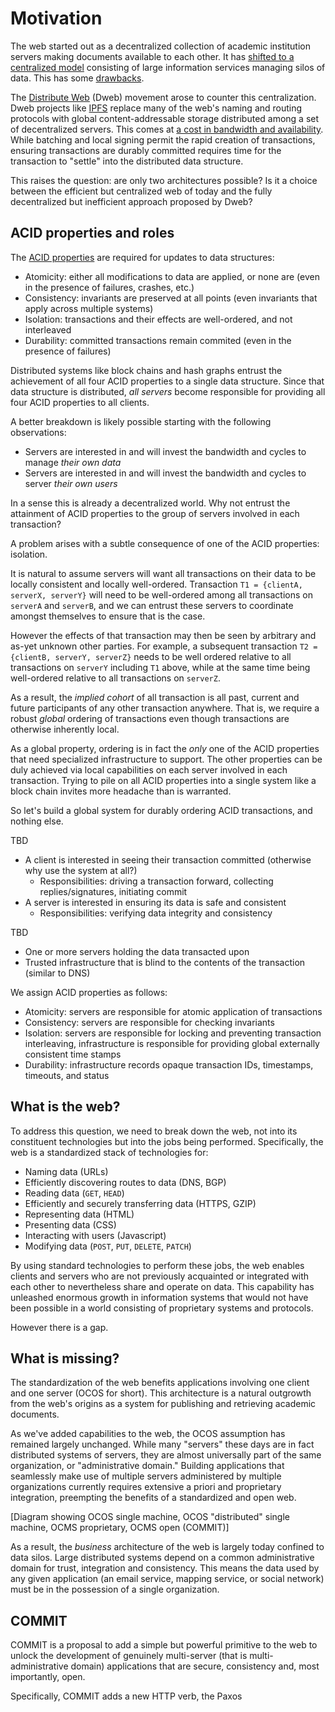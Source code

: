 # Motivation

The web started out as a decentralized collection of academic institution servers making documents available to each other. It has [shifted to a centralized model](https://hackernoon.com/the-evolution-of-the-internet-from-decentralized-to-centralized-3e2fa65898f5) consisting of large information services managing silos of data. This has some [drawbacks](https://bdtechtalks.com/2017/10/27/why-does-the-centralized-internet-suck/).

The [Distribute Web](https://hacks.mozilla.org/category/dweb/) (Dweb) movement arose to counter this centralization. Dweb projects like [IPFS](https://ipfs.io/) replace many of the web's naming and routing protocols with global content-addressable storage distributed among a set of decentralized servers. This comes at [a cost in bandwidth and availability](https://hackernoon.com/ipfs-a-complete-analysis-of-the-distributed-web-6465ff029b9b). While batching and local signing permit the rapid creation of transactions, ensuring transactions are durably committed requires time for the transaction to "settle" into the distributed data structure.

This raises the question: are only two architectures possible? Is it a choice between the efficient but centralized web of today and the fully decentralized but inefficient approach proposed by Dweb?

## ACID properties and roles

The [ACID properties](https://en.wikipedia.org/wiki/ACID) are required for updates to data structures:

 * Atomicity: either all modifications to data are applied, or none are (even in the presence of failures, crashes, etc.)
 * Consistency: invariants are preserved at all points (even invariants that apply across multiple systems)
 * Isolation: transactions and their effects are well-ordered, and not interleaved
 * Durability: committed transactions remain commited (even in the presence of failures)

Distributed systems like block chains and hash graphs entrust the achievement of all four ACID properties to a single data structure. Since that data structure is distributed, _all servers_ become responsible for providing all four ACID properties to all clients.

A better breakdown is likely possible starting with the following observations:

 * Servers are interested in and will invest the bandwidth and cycles to manage _their own data_
 * Servers are interested in and will invest the bandwidth and cycles to server _their own users_

In a sense this is already a decentralized world. Why not entrust the attainment of ACID properties to the group of servers involved in each transaction?

A problem arises with a subtle consequence of one of the ACID properties: isolation.

It is natural to assume servers will want all transactions on their data to be locally consistent and locally well-ordered. Transaction `T1 = {clientA, serverX, serverY}` will need to be well-ordered among all transactions on `serverA` and `serverB`, and we can entrust these servers to coordinate amongst themselves to ensure that is the case.

However the effects of that transaction may then be seen by arbitrary and as-yet unknown other parties. For example, a subsequent transaction `T2 = {clientB, serverY, serverZ}` needs to be well ordered relative to all transactions on `serverY` including `T1` above, while at the same time being well-ordered relative to all transactions on `serverZ`.

As a result, the _implied cohort_ of all transaction is all past, current and future participants of any other transaction anywhere. That is, we require a robust _global_ ordering of transactions even though transactions are otherwise inherently local.

As a global property, ordering is in fact the _only_ one of the ACID properties that need specialized infrastructure to support. The other properties can be duly achieved via local capabilities on each server involved in each transaction. Trying to pile on all ACID properties into a single system like a block chain invites more headache than is warranted.

So let's build a global system for durably ordering ACID transactions, and nothing else.



TBD

 * A client is interested in seeing their transaction committed (otherwise why use the system at all?)
   * Responsibilities: driving a transaction forward, collecting replies/signatures, initiating commit
 * A server is interested in ensuring its data is safe and consistent
   * Responsibilities: verifying data integrity and consistency

TBD
 * One or more servers holding the data transacted upon
 * Trusted infrastructure that is blind to the contents of the transaction (similar to DNS)

We assign ACID properties as follows:

 * Atomicity: servers are responsible for atomic application of transactions
 * Consistency: servers are responsible for checking invariants
 * Isolation: servers are responsible for locking and preventing transaction interleaving, infrastructure is responsible for providing global externally consistent time stamps
 * Durability: infrastructure records opaque transaction IDs, timestamps, timeouts, and status


## What is the web?

To address this question, we need to break down the web, not into its constituent technologies but into the jobs being performed. Specifically, the web is a standardized stack of technologies for:

 * Naming data (URLs)
 * Efficiently discovering routes to data (DNS, BGP)
 * Reading data (`GET`, `HEAD`)
 * Efficiently and securely transferring data (HTTPS, GZIP)
 * Representing data (HTML)
 * Presenting data (CSS)
 * Interacting with users (Javascript)
 * Modifying data (`POST`, `PUT`, `DELETE`, `PATCH`)

By using standard technologies to perform these jobs, the web enables clients and servers who are not previously acquainted or integrated with each other to nevertheless share and operate on data. This capability has unleashed enormous growth in information systems that would not have been possible in a world consisting of proprietary systems and protocols.

However there is a gap.

## What is missing?

The standardization of the web benefits applications involving one client and one server (OCOS for short). This architecture is a natural outgrowth from the web's origins as a system for publishing and retrieving academic documents.

As we've added capabilities to the web, the OCOS assumption has remained largely unchanged. While many "servers" these days are in fact distributed systems of servers, they are almost universally part of the same organization, or "administrative domain." Building applications that seamlessly make use of multiple servers administered by multiple organizations currently requires extensive a priori and proprietary integration, preempting the benefits of a standardized and open web.

[Diagram showing OCOS single machine, OCOS "distributed" single machine, OCMS proprietary, OCMS open (COMMIT)]

As a result, the _business_ architecture of the web is largely today confined to data silos. Large distributed systems depend on a common administrative domain for trust, integration and consistency. This means the data used by any given application (an email service, mapping service, or social network) must be in the possession of a single organization. 

## COMMIT

COMMIT is a proposal to add a simple but powerful primitive to the web to unlock the development of genuinely multi-server (that is multi-administrative domain) applications that are secure, consistency and, most importantly, open.

Specifically, COMMIT adds a new HTTP verb, the Paxos 
